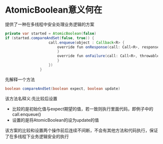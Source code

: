 # AtomicBoolean意义何在

提供了一种在多线程中安全处理业务逻辑的方案

```Java
private var started = AtomicBoolean(false)
if (started.compareAndSet(false, true)) {
                    call.enqueue(object : Callback<R> {
                        override fun onResponse(call: Call<R>, response: Response<R>) {
                        }
                        override fun onFailure(call: Call<R>, throwable: Throwable) {
                        }
                    })
                }
```

先解释一个方法

```Java
boolean compareAndSet(boolean expect, boolean update)
```

该方法名释义:先比较后设置

* 比较的是初始化值与expect期望的值，若一致则执行里面代码，即例子中的call.enqueue()
* 设置的是将AtomicBoolean的设为update的值

该方案的比较和设置两个操作前后连续不间断，不会有其他方法和代码执行，保证了在多线程下业务逻辑安全的执行

